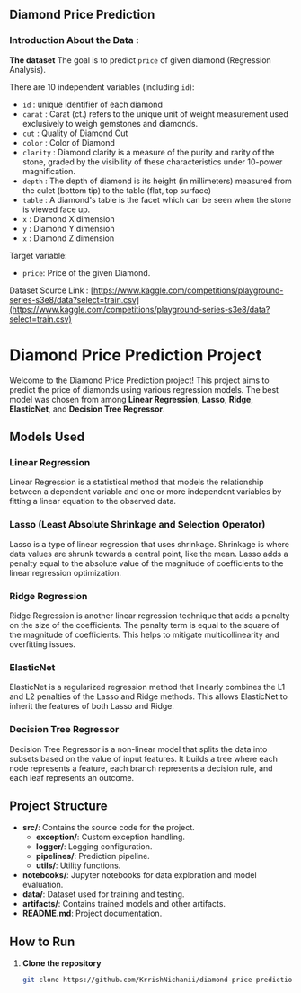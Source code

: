 ## Diamond Price Prediction

### Introduction About the Data :

**The dataset** The goal is to predict `price` of given diamond (Regression Analysis).

There are 10 independent variables (including `id`):

* `id` : unique identifier of each diamond
* `carat` : Carat (ct.) refers to the unique unit of weight measurement used exclusively to weigh gemstones and diamonds.
* `cut` : Quality of Diamond Cut
* `color` : Color of Diamond
* `clarity` : Diamond clarity is a measure of the purity and rarity of the stone, graded by the visibility of these characteristics under 10-power magnification.
* `depth` : The depth of diamond is its height (in millimeters) measured from the culet (bottom tip) to the table (flat, top surface)
* `table` : A diamond's table is the facet which can be seen when the stone is viewed face up.
* `x` : Diamond X dimension
* `y` : Diamond Y dimension
* `x` : Diamond Z dimension

Target variable:
* `price`: Price of the given Diamond.

Dataset Source Link :
[https://www.kaggle.com/competitions/playground-series-s3e8/data?select=train.csv](https://www.kaggle.com/competitions/playground-series-s3e8/data?select=train.csv) 


# Diamond Price Prediction Project

Welcome to the Diamond Price Prediction project! This project aims to predict the price of diamonds using various regression models. The best model was chosen from among **Linear Regression**, **Lasso**, **Ridge**, **ElasticNet**, and **Decision Tree Regressor**.

## Models Used

### Linear Regression
Linear Regression is a statistical method that models the relationship between a dependent variable and one or more independent variables by fitting a linear equation to the observed data.

### Lasso (Least Absolute Shrinkage and Selection Operator)
Lasso is a type of linear regression that uses shrinkage. Shrinkage is where data values are shrunk towards a central point, like the mean. Lasso adds a penalty equal to the absolute value of the magnitude of coefficients to the linear regression optimization.

### Ridge Regression
Ridge Regression is another linear regression technique that adds a penalty on the size of the coefficients. The penalty term is equal to the square of the magnitude of coefficients. This helps to mitigate multicollinearity and overfitting issues.

### ElasticNet
ElasticNet is a regularized regression method that linearly combines the L1 and L2 penalties of the Lasso and Ridge methods. This allows ElasticNet to inherit the features of both Lasso and Ridge.

### Decision Tree Regressor
Decision Tree Regressor is a non-linear model that splits the data into subsets based on the value of input features. It builds a tree where each node represents a feature, each branch represents a decision rule, and each leaf represents an outcome.

## Project Structure

- **src/**: Contains the source code for the project.
  - **exception/**: Custom exception handling.
  - **logger/**: Logging configuration.
  - **pipelines/**: Prediction pipeline.
  - **utils/**: Utility functions.
- **notebooks/**: Jupyter notebooks for data exploration and model evaluation.
- **data/**: Dataset used for training and testing.
- **artifacts/**: Contains trained models and other artifacts.
- **README.md**: Project documentation.

## How to Run

1. **Clone the repository**
   ```bash
   git clone https://github.com/KrrishNichanii/diamond-price-prediction.git

